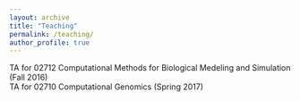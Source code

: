 ```yaml
---
layout: archive
title: "Teaching"
permalink: /teaching/
author_profile: true
---
```

TA for 02712 Computational Methods for Biological Medeling and Simulation (Fall 2016)  
TA for 02710 Computational Genomics (Spring 2017)
